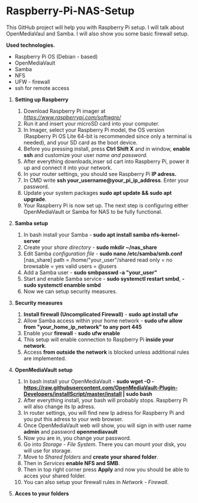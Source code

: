 # Raspberry-Pi-NAS-Setup

This GitHub project will help you with Raspberry Pi setup. 
I will talk about OpenMediaVaul and Samba. I will also show you some basic firewall setup.

**Used technologies.**
  - Raspberry Pi OS (Debian - based)
  - OpenMediaVault
  - Samba
  - NFS
  - UFW - firewall
  - ssh for remote access


1. **Setting up Raspberry**
   1. Download Raspberry Pi imager at *https://www.raspberrypi.com/software/*
   2. Run it and insert your microSD card into your computer.
   3. In Imager, select your Raspberry Pi model, the OS version (Raspberry Pi OS Lite 64-bit is recommended since only a terminal is needed), and your SD card as the boot device.
   4. Before you pressing install, press **Ctrl Shift X** and in window, **enable ssh** and customize your user *name and password.*
   5. After everything downloads,inser sd cart into Raspberry Pi, power it up and connect it into your network.
   6. In your router settings, you should see Raspberry Pi **IP adress.**
   7. In CMD write **ssh your_username@your_pi_ip_address**. Enter your password.
   8. Update your system packages **sudo apt update && sudo apt upgrade**.
   9. Your Raspberry Pi is now set up. The next step is configuring either OpenMediaVault or Samba for NAS to be fully functional. 

2. **Samba setup**
   1. In bash install your Samba - **sudo apt install samba nfs-kernel-server**
   2. Create your *share directory* - **sudo mkdir ~/nas_share**
   3. Edit Samba *configuration file* - **sudo nano /etc/samba/smb.conf**
       [nas_share]
         path = /home/"your_user"/shared
         read only = no
         browsable = yes
         valid users = @users
   4. Add a Samba user - **sudo smbpasswd -a "your_user"**
   5. Start and enable Samba service - **sudo systemctl restart smbd**, **- sudo systemctl enamble smbd**
   6. Now we can setup security measures.
  
3. **Security measures**
   1. **Install firewall (Uncomplicated Firewall)** - **sudo apt install ufw**
   2. Allow Samba access within your home network - **sudo ufw allow from "your_home_ip_network" to any port 445**
   3. Enable your **firewall** - **sudo ufw enable**
   4. This setup will enable connection to Raspberry Pi **inside your network**.
   5. Access **from outside the network** is blocked unless additional rules are implemented. 

4. **OpenMediaVault setup**
   1. In bash install your OpenMediaVault - **sudo wget -O - https://raw.githubusercontent.com/OpenMediaVault-Plugin-Developers/installScript/master/install | sudo bash**
   2. After everything install, your bash will probably stops. Raspberry Pi will also change its Ip adress.
   3. In router settings, you will find new Ip adress for Raspberry Pi and you put this adress to your web browser.
   4. Once OpenMediaVault web will show, you will sign in with user name **admin** and password **openmediavault**
   5. Now you are in, you change your password.
   6. Go into *Storage - File System*. There you can mount your disk, you will use for storage.
   7. Move to *Shared folders* and **create your shared folder**.
   8. Then in *Services* **enable NFS and SMB**.
   9. Then in top right corner press **Apply** and now you should be able to acces your shared folder.
   10. You can also setup your firewall rules in *Network - Firewall*.

5. **Acces to your folders**
